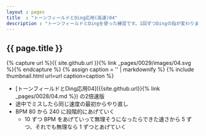 ```yaml
---
layout : pages
title  : "トーンフィールドとDing応用(高速)04"
description : "トーンフィールドとDingを使った練習です。1回ずつDingの指が変わります。8分でもきれいに鳴らせるようにしましょう。"
---
```


## {{ page.title }}

{% capture url %}{{ site.github.url }}{% link _pages/0029/images/04.svg %}{% endcapture %}
{% assign caption = '' | markdownify %}
{% include thumbnail.html url=url caption=caption %}

* [トーンフィールドとDing応用04]({{site.github.url}}{% link _pages/0028/04.md %}) の2倍速版
* 途中でミスしたら同じ速度の最初からやり直し
* BPM 80 から 240 に段階的にあげていく
  * 10 ずつ BPM をあげていって無理そうになったらできた速さから 5 ずつ、それでも無理なら 1 ずつとあげていく